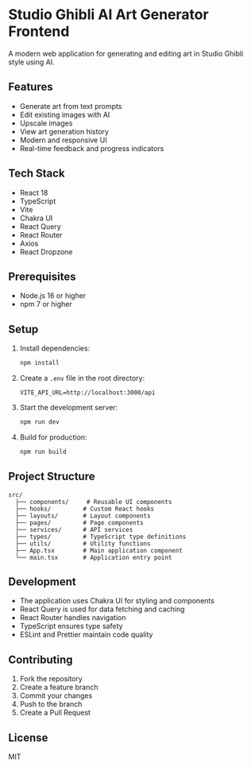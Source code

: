 # Studio Ghibli AI Art Generator Frontend

A modern web application for generating and editing art in Studio Ghibli style using AI.

## Features

- Generate art from text prompts
- Edit existing images with AI
- Upscale images
- View art generation history
- Modern and responsive UI
- Real-time feedback and progress indicators

## Tech Stack

- React 18
- TypeScript
- Vite
- Chakra UI
- React Query
- React Router
- Axios
- React Dropzone

## Prerequisites

- Node.js 16 or higher
- npm 7 or higher

## Setup

1. Install dependencies:
   ```bash
   npm install
   ```

2. Create a `.env` file in the root directory:
   ```
   VITE_API_URL=http://localhost:3000/api
   ```

3. Start the development server:
   ```bash
   npm run dev
   ```

4. Build for production:
   ```bash
   npm run build
   ```

## Project Structure

```
src/
  ├── components/     # Reusable UI components
  ├── hooks/         # Custom React hooks
  ├── layouts/       # Layout components
  ├── pages/         # Page components
  ├── services/      # API services
  ├── types/         # TypeScript type definitions
  ├── utils/         # Utility functions
  ├── App.tsx        # Main application component
  └── main.tsx       # Application entry point
```

## Development

- The application uses Chakra UI for styling and components
- React Query is used for data fetching and caching
- React Router handles navigation
- TypeScript ensures type safety
- ESLint and Prettier maintain code quality

## Contributing

1. Fork the repository
2. Create a feature branch
3. Commit your changes
4. Push to the branch
5. Create a Pull Request

## License

MIT
